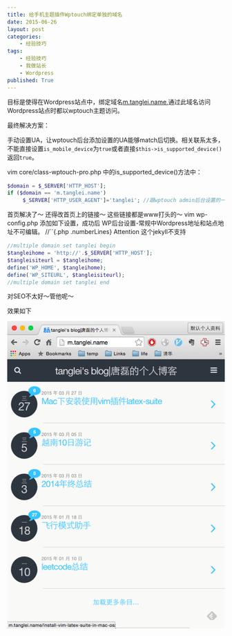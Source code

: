 ```yaml
---
title: 给手机主题插件Wptouch绑定单独的域名
date: 2015-06-26
layout: post
categories: 
    - 经验技巧 
tags: 
    - 经验技巧 
    - 我做站长 
    - Wordpress 
published: True
---
```


目标是使得在Wordpress站点中，绑定域名[m.tanglei.name](m.tanglei.name),通过此域名访问Wordpress站点时都以wptouch主题访问。 

最终解决方案： 

手动设置UA，让wptouch后台添加设置的UA能够match后切换。相关联系太多，不能直接设置``is_mobile_device``为``true``或者直接``$this->is_supported_device()``返回``true``。

vim core/class-wptouch-pro.php 中的is_supported_device()方法中：

```php
$domain = $_SERVER['HTTP_HOST'];
if ($domain == 'm.tanglei.name')
     $_SERVER['HTTP_USER_AGENT']='tanglei'; //跟wptouch admin后台设置的一样即可
```

首页解决了～ 还得改首页上的链接～ 这些链接都是www打头的～ 
vim wp-config.php 添加如下设置，成功后 WP后台设置-常规中Wordpress地址和站点地址不可编辑。
//``{.php .numberLines} Attention 这个jekyll不支持

```php 
//multiple domain set tanglei begin
$tangleihome = 'http://'.$_SERVER['HTTP_HOST'];
$tangleisiteurl = $tangleihome;
define('WP_HOME', $tangleihome);
define('WP_SITEURL', $tangleisiteurl);
//multiple domain set tanglei end
```
对SEO不太好～管他呢～

效果如下

![](/resources/binding-domain-to-plugin-of-mobile-theme/m.tanglei.name.preview.png)
